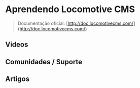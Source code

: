 # Aprendendo Locomotive CMS

> Documentação oficial: [http://doc.locomotivecms.com/](http://doc.locomotivecms.com/)

## Videos

## Comunidades / Suporte

## Artigos